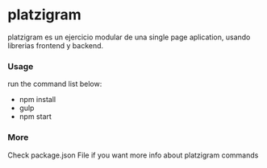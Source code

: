 # platzigram
platzigram es un ejercicio modular de una single page aplication, usando librerias frontend y backend.

### Usage
run the command list below:

<ul>
  <li>npm install</li>
  <li>gulp</li>
  <li>npm start</li>
</ul>

### More

<p>Check package.json File if you want more info about platzigram commands</p>
